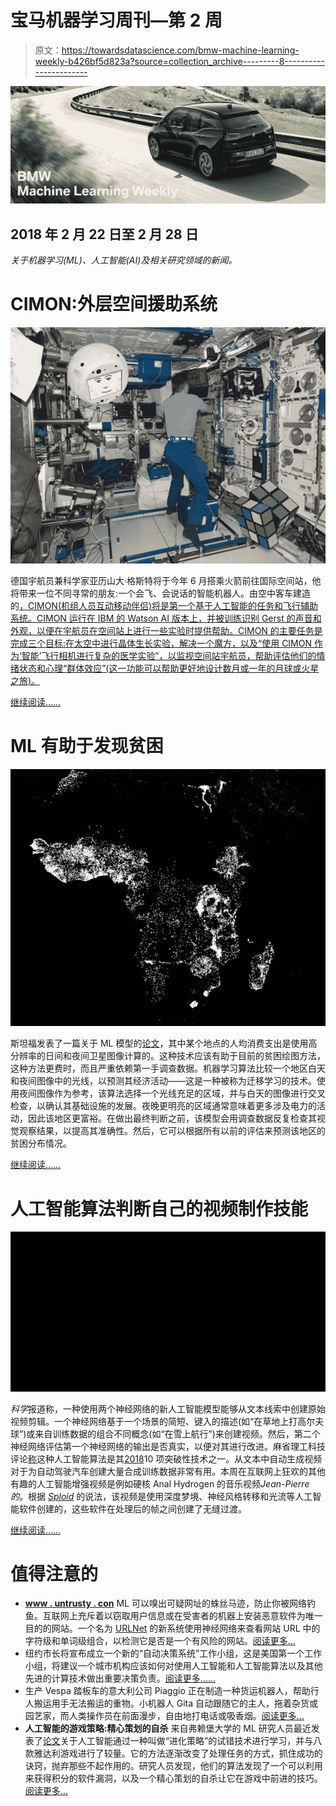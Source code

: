 # 宝马机器学习周刊—第 2 周

> 原文：<https://towardsdatascience.com/bmw-machine-learning-weekly-b426bf5d823a?source=collection_archive---------8----------------------->

![](img/200b7c2337f3a31f3e9cc236671647d4.png)

## 2018 年 2 月 22 日至 2 月 28 日

*关于机器学习(ML)、人工智能(AI)及相关研究领域的新闻。*

# CIMON:外层空间援助系统

![](img/c6048eb24f2e8c18ddf8ee247c6e7543.png)

德国宇航员兼科学家亚历山大·格斯特将于今年 6 月搭乘火箭前往国际空间站，他将带来一位不同寻常的朋友:一个会飞、会说话的智能机器人。由空中客车建造的[，CIMON(机组人员互动移动伴侣)将是第一个基于人工智能的任务和飞行辅助系统。CIMON 运行在 IBM 的 Watson AI 版本上，并被训练识别 Gerst 的声音和外观，以便在宇航员在空间站上进行一些实验时提供帮助。CIMON 的主要任务是完成三个目标:在太空中进行晶体生长实验，解决一个魔方，以及“使用 CIMON 作为‘智能’飞行相机进行复杂的医学实验”，以监视空间站宇航员，帮助评估他们的情绪状态和心理“群体效应”(这一功能可以帮助更好地设计数月或一年的月球或火星之旅)。](http://www.airbus.com/newsroom/press-releases/en/2018/02/hello--i-am-cimon-.html)

[继续阅读……](http://www.businessinsider.de/cimon-ibm-watson-artificial-intelligence-iss-2018-2?r=US&IR=T)

# ML 有助于发现贫困

![](img/d99c4cd387f1fc9a28d43fa8dd30e857.png)

斯坦福发表了一篇关于 ML 模型的[论文](http://science.sciencemag.org/content/353/6301/790)，其中某个地点的人均消费支出是使用高分辨率的日间和夜间卫星图像计算的。这种技术应该有助于目前的贫困绘图方法，这种方法更费时，而且严重依赖第一手调查数据。机器学习算法比较一个地区白天和夜间图像中的光线，以预测其经济活动——这是一种被称为迁移学习的技术。使用夜间图像作为参考，该算法选择一个光线充足的区域，并与白天的图像进行交叉检查，以确认其基础设施的发展。夜晚更明亮的区域通常意味着更多涉及电力的活动，因此该地区更富裕。在做出最终判断之前，该模型会用调查数据反复检查其视觉观察结果，以提高其准确性。然后，它可以根据所有以前的评估来预测该地区的贫困分布情况。

[继续阅读……](http://www.borgenmagazine.com/stanfords-machine-learning-algorithm/)

# 人工智能算法判断自己的视频制作技能

![](img/306e5fe1f9339cb189dbb0498bb83106.png)

*科学*报道称，一种使用两个神经网络的新人工智能模型能够从文本线索中创建原始视频剪辑。一个神经网络基于一个场景的简短、键入的描述(如“在草地上打高尔夫球”)或来自训练数据的组合不同概念(如“在雪上航行”)来创建视频。然后，第二个神经网络评估第一个神经网络的输出是否真实，以便对其进行改进。麻省理工科技评论[称](https://www.technologyreview.com/the-download/610370/a-new-ai-creates-original-video-clips-from-text-cues/)这种人工智能算法是其[2018]( https://www.technologyreview.com/lists/technologies/2018/)10 项突破性技术之一。从文本中自动生成视频对于为自动驾驶汽车创建大量合成训练数据非常有用。本周在互联网上狂欢的其他有趣的人工智能增强视频是例如硬核 Anal Hydrogen 的音乐视频*Jean-Pierre 的*。根据 [*Sploid*](https://sploid.gizmodo.com/artificial-intelligence-directed-a-music-video-and-the-1823345003) 的说法，该视频是使用深度梦境、神经风格转移和光流等人工智能软件创建的，这些软件在处理后的帧之间创建了无缝过渡。

[继续阅读……](http://www.sciencemag.org/news/2018/02/new-algorithm-can-create-movies-just-few-snippets-text)

# 值得注意的

*   [**www . untrusty . con**](http://www.untrustworthy.con)
    ML 可以嗅出可疑网址的蛛丝马迹，防止你被网络钓鱼。互联网上充斥着以窃取用户信息或在受害者的机器上安装恶意软件为唯一目的的网站。一个名为 [URLNet](https://arxiv.org/pdf/1802.03162.pdf) 的新系统使用神经网络来查看网站 URL 中的字符级和单词级组合，以检测它是否是一个有风险的网站。[阅读更多…](https://www.technologyreview.com/the-download/610334/ai-is-learning-how-to-spot-risky-websites-for-you/)
*   纽约市长将宣布成立一个新的“自动决策系统”工作小组，这是美国第一个工作小组，将建议一个城市机构应该如何对使用人工智能和人工智能算法以及其他先进的计算技术做出重要决策负责。[阅读更多……](https://medium.com/@AINowInstitute/algorithmic-impact-assessments-toward-accountable-automation-in-public-agencies-bd9856e6fdde)
*   生产 Vespa 踏板车的意大利公司 Piaggio 正在制造一种货运机器人，帮助行人搬运用手无法搬运的重物。小机器人 Gita 自动跟随它的主人，拖着杂货或园艺家，而人类操作员在前面漫步，自由地打电话或吸香烟。[阅读更多…](https://www.theatlantic.com/technology/archive/2018/02/piaggio-gita-jeffrey-schnapp/554222/)
*   **人工智能的游戏策略:精心策划的自杀**
    来自弗赖堡大学的 ML 研究人员最近发表了[论文](https://arxiv.org/abs/1802.08842)关于人工智能通过一种叫做“进化策略”的试错技术进行学习，并与八款雅达利游戏进行了较量。它的方法逐渐改变了处理任务的方式，抓住成功的诀窍，抛弃那些不起作用的。研究人员发现，他们的算法发现了一个可以利用来获得积分的软件漏洞，以及一个精心策划的自杀让它在游戏中前进的技巧。[阅读更多…](https://www.theverge.com/tldr/2018/2/28/17062338/ai-agent-atari-q-bert-cracked-bug-cheat)
